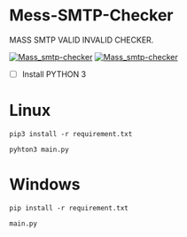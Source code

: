 # Mess-SMTP-Checker
MASS  SMTP VALID INVALID CHECKER.

<a href="https://prnt.sc/S-YtDHYzlH80"><img src="https://img001.prntscr.com/file/img001/aJhfhGnpTpi2hcQHI-6hww.png" alt="Mass_smtp-checker" border="0" /></a>
<a href="https://prnt.sc/O4D7kprjcWP9"><img src="https://img001.prntscr.com/file/img001/ahieTpSIQre_psb_WD9-yQ.png" alt="Mass_smtp-checker" border="0" /></a>

- [ ] Install PYTHON 3

# Linux
```
pip3 install -r requirement.txt
```
```
pyhton3 main.py
```
# Windows
```
pip install -r requirement.txt
```
```
main.py
```
